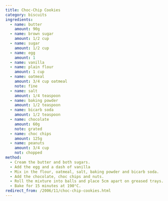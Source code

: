 ```yaml
---
title: Choc-Chip Cookies
category: biscuits
ingredients:
  - name: butter
    amount: 90g
  - name: brown sugar
    amount: 1/2 cup
  - name: sugar
    amount: 1/2 cup
  - name: egg
    amount: 1
  - name: vanilla
  - name: plain flour
    amount: 1 cup
  - name: oatmeal
    amount: 3/4 cup oatmeal
    note: fine
  - name: salt
    amount: 1/4 teaspoon
  - name: baking powder
    amount: 1/2 teaspoon
  - name: bicarb soda
    amount: 1/2 teaspoon
  - name: chocolate
    amount: 60g
    note: grated
  - name: choc chips
    amount: 125g
  - name: peanuts
    amount: 3/4 cup
    not: chopped
method:
  - Cream the butter and both sugars.
  - Add the egg and a dash of vanilla
  - Mix in the flour, oatmeal, salt, baking powder and bicarb soda.
  - Add the chocolate, choc chips and nuts.
  - Roll the mixture into balls and place 5cm apart on greased trays.
  - Bake for 15 minutes at 190°C.
redirect_from: /2006/11/choc-chip-cookies.html
---
```

